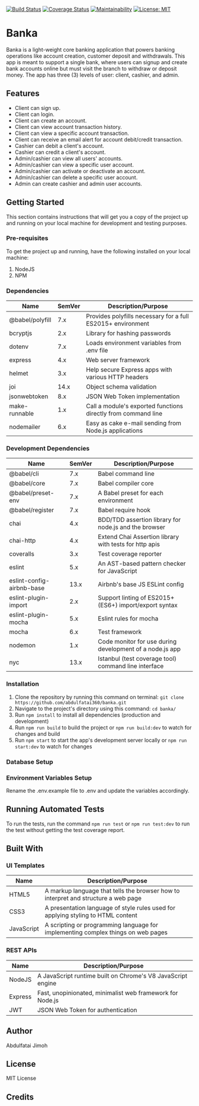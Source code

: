 [![Build Status](https://travis-ci.org/abdulfatai360/banka.svg?branch=develop)](https://travis-ci.org/abdulfatai360/banka)
[![Coverage Status](https://coveralls.io/repos/github/abdulfatai360/banka/badge.svg?branch=develop)](https://coveralls.io/github/abdulfatai360/banka?branch=develop)
[![Maintainability](https://api.codeclimate.com/v1/badges/81fa4ec8fd399d2dee8a/maintainability)](https://codeclimate.com/github/abdulfatai360/banka/maintainability)
[![License: MIT](https://img.shields.io/badge/License-MIT-yellow.svg)](https://opensource.org/licenses/MIT)
# Banka
Banka is a light-weight core banking application that powers banking operations like account creation, customer deposit and withdrawals. This app is meant to support a single bank, where users can signup and create bank accounts online but must visit the branch to withdraw or deposit money. The app has three (3) levels of user: client, cashier, and admin.

## Features
- Client can sign up.
- Client can login.
- Client can create an account.
- Client can view account transaction history.
- Client can view a specific account transaction.
- Client can receive an email alert for account debit/credit transaction.
- Cashier can debit a client's account.
- Cashier can credit a client's account.
- Admin/cashier can view all users' accounts.
- Admin/cashier can view a specific user account.
- Admin/cashier can activate or deactivate an account.
- Admin/cashier can delete a specific user account.
- Admin can create cashier and admin user accounts.

## Getting Started
This section contains instructions that will get you a copy of the project up and running on your local machine for development and testing purposes.

### Pre-requisites
To get the project up and running, have the following installed on your local machine:
1. NodeJS
2. NPM

### Dependencies
| Name            | SemVer | Description/Purpose                                           |
|-----------------|--------|---------------------------------------------------------------|
| @babel/polyfill | 7.x    | Provides polyfills necessary for a full ES2015+ environment   |
| bcryptjs        | 2.x    | Library for hashing passwords                                 |
| dotenv          | 7.x    | Loads environment variables from .env file                    |
| express         | 4.x    | Web server framework                                          |
| helmet          | 3.x    | Help secure Express apps with various HTTP headers            |
| joi             | 14.x   | Object schema validation                                      |
| jsonwebtoken    | 8.x    | JSON Web Token implementation                                 |
| make-runnable   | 1.x    | Call a module's exported functions directly from command line |
| nodemailer      | 6.x    | Easy as cake e-mail sending from Node.js applications         |

### Development Dependencies
| Name                      | SemVer | Description/Purpose                                      |
|---------------------------|--------|----------------------------------------------------------|
| @babel/cli                | 7.x    | Babel command line                                       |
| @babel/core               | 7.x    | Babel compiler core                                      |
| @babel/preset-env         | 7.x    | A Babel preset for each environment                      |
| @babel/register           | 7.x    | Babel require hook                                       |
| chai                      | 4.x    | BDD/TDD assertion library for node.js and the browser    |
| chai-http                 | 4.x    | Extend Chai Assertion library with tests for http apis   |
| coveralls                 | 3.x    | Test coverage reporter                                   |
| eslint                    | 5.x    | An AST-based pattern checker for JavaScript              |
| eslint-config-airbnb-base | 13.x   | Airbnb's base JS ESLint config                           |
| eslint-plugin-import      | 2.x    | Support linting of ES2015+ (ES6+) import/export syntax   |
| eslint-plugin-mocha       | 5.x    | Eslint rules for mocha                                   |
| mocha                     | 6.x    | Test framework                                           |
| nodemon                   | 1.x    | Code monitor for use during development of a node.js app |
| nyc                       | 13.x   | Istanbul (test coverage tool) command line interface     |

### Installation
1. Clone the repository by running this command on terminal: `git clone https://github.com/abdulfatai360/banka.git`
2. Navigate to the project's directory using this command: `cd banka/`
3. Run `npm install` to install all dependencies (production and development)
4. Run `npm run build` to build the project or `npm run build:dev` to watch for changes and build
5. Run `npm start` to start the app's development server locally  or `npm run start:dev` to watch for changes 

### Database Setup
### Environment Variables Setup
Rename the .env.example file to .env and update the variables accordingly.

## Running Automated Tests
To run the tests, run the command `npm run test` or `npm run test:dev` to run the test without getting the test coverage report.

## Built With
### UI Templates
| Name       | Description/Purpose                                                                |
|------------|------------------------------------------------------------------------------------|
| HTML5      | A markup language that tells the browser how to interpret and structure a web page |
| CSS3       | A presentation language of style rules used for applying styling to HTML content   |
| JavaScript | A scripting or programming language for implementing complex things on web pages   |

### REST APIs
| Name    | Description/Purpose                                         |
|---------|-------------------------------------------------------------|
| NodeJS  | A JavaScript runtime built on Chrome's V8 JavaScript engine |
| Express | Fast, unopinionated, minimalist web framework for Node.js   |
| JWT     | JSON Web Token for authentication                           |

## Author
Abdulfatai Jimoh

## License
MIT License

## Credits

